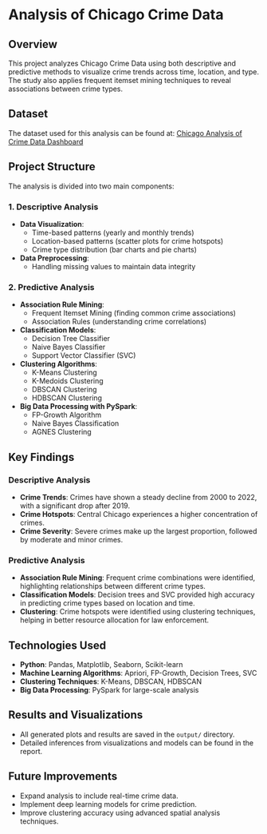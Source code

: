 # Analysis of Chicago Crime Data

## Overview
This project analyzes Chicago Crime Data using both descriptive and predictive methods to visualize crime trends across time, location, and type. The study also applies frequent itemset mining techniques to reveal associations between crime types.

## Dataset
The dataset used for this analysis can be found at: [Chicago Analysis of Crime Data Dashboard](https://www.kaggle.com/datasets/elijahtoumoua/chicago-analysis-of-crime-data-dashboard)

## Project Structure
The analysis is divided into two main components:

### 1. Descriptive Analysis
- **Data Visualization**:
  - Time-based patterns (yearly and monthly trends)
  - Location-based patterns (scatter plots for crime hotspots)
  - Crime type distribution (bar charts and pie charts)
- **Data Preprocessing**:
  - Handling missing values to maintain data integrity

### 2. Predictive Analysis
- **Association Rule Mining**:
  - Frequent Itemset Mining (finding common crime associations)
  - Association Rules (understanding crime correlations)
- **Classification Models**:
  - Decision Tree Classifier
  - Naive Bayes Classifier
  - Support Vector Classifier (SVC)
- **Clustering Algorithms**:
  - K-Means Clustering
  - K-Medoids Clustering
  - DBSCAN Clustering
  - HDBSCAN Clustering
- **Big Data Processing with PySpark**:
  - FP-Growth Algorithm
  - Naive Bayes Classification
  - AGNES Clustering

## Key Findings
### Descriptive Analysis
- **Crime Trends**: Crimes have shown a steady decline from 2000 to 2022, with a significant drop after 2019.
- **Crime Hotspots**: Central Chicago experiences a higher concentration of crimes.
- **Crime Severity**: Severe crimes make up the largest proportion, followed by moderate and minor crimes.

### Predictive Analysis
- **Association Rule Mining**: Frequent crime combinations were identified, highlighting relationships between different crime types.
- **Classification Models**: Decision trees and SVC provided high accuracy in predicting crime types based on location and time.
- **Clustering**: Crime hotspots were identified using clustering techniques, helping in better resource allocation for law enforcement.

## Technologies Used
- **Python**: Pandas, Matplotlib, Seaborn, Scikit-learn
- **Machine Learning Algorithms**: Apriori, FP-Growth, Decision Trees, SVC
- **Clustering Techniques**: K-Means, DBSCAN, HDBSCAN
- **Big Data Processing**: PySpark for large-scale analysis


## Results and Visualizations
- All generated plots and results are saved in the `output/` directory.
- Detailed inferences from visualizations and models can be found in the report.

## Future Improvements
- Expand analysis to include real-time crime data.
- Implement deep learning models for crime prediction.
- Improve clustering accuracy using advanced spatial analysis techniques.



